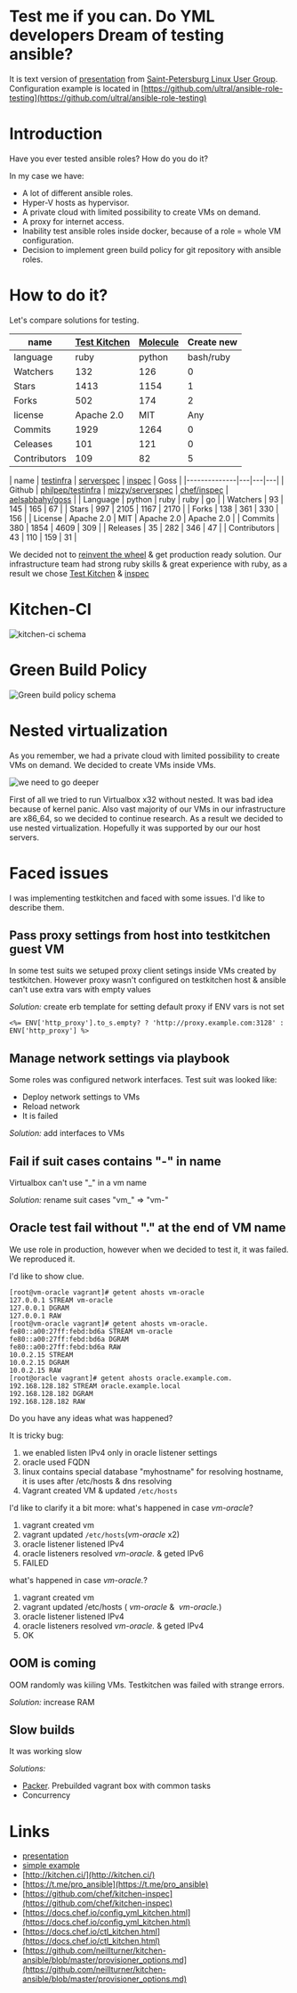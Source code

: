 # Test me if you can. Do YML developers Dream of testing ansible?
It is text version of [presentation](https://cloud.mail.ru/public/2Rc8/EywUuHHp2) from [Saint-Petersburg Linux User Group](http://spblug.org/). Configuration example is located in [https://github.com/ultral/ansible-role-testing](https://github.com/ultral/ansible-role-testing)

# Introduction
Have you ever tested ansible roles? How do you do it? 

In my case we have:
* A lot of different ansible roles.
* Hyper-V hosts as hypervisor.
* A private cloud with limited possibility to create VMs on demand.
* A proxy for internet access.
* Inability test ansible roles inside docker, because of a role = whole VM configuration.
* Decision to implement green build policy for git repository with ansible roles.

# How to do it?

Let's compare solutions for testing.

|name          | [Test Kitchen](https://kitchen.ci/) | [Molecule](https://molecule.readthedocs.io) | Create new |
|--------------|-------------------------------------|---------------------------------------------|------------|
| language     | ruby                                | python                                      | bash/ruby  |
| Watchers     | 132                                 | 126                                         | 0          |
| Stars        | 1413                                | 1154                                        | 1          |
| Forks        | 502                                 | 174                                         | 2          |
| license      | Apache 2.0                          | MIT                                         | Any        |
| Commits      | 1929                                | 1264                                        | 0          |
| Celeases     | 101                                 | 121                                         | 0          |
| Contributors | 109                                 | 82                                          | 5          |

| name         | [testinfra](https://testinfra.readthedocs.io) | [serverspec](https://serverspec.org/) | [inspec](https://www.inspec.io/) | Goss |
|--------------|---|---|---|
| Github       | [philpep/testinfra](https://github.com/philpep/testinfra) | [mizzy/serverspec](https://github.com/mizzy/serverspec) | [chef/inspec](https://github.com/chef/inspec) | [aelsabbahy/goss](https://github.com/aelsabbahy/goss) |
| Language     | python     | ruby | ruby       | go   |
| Watchers     | 93         | 145  | 165        | 67   |
| Stars        | 997        | 2105 | 1167       | 2170 |
| Forks        | 138        | 361  | 330        | 156  |
| License      | Apache 2.0 | MIT  | Apache 2.0 | Apache 2.0 |
| Commits      | 380        | 1854 | 4609       | 309 |
| Releases     | 35         | 282  | 346        | 47 |
| Contributors | 43         | 110  | 159        | 31 |


We decided not to [reinvent the wheel](https://habr.com/post/342216/) & get production ready solution. Our infrastructure team had strong ruby skills & great experience with ruby, as a result we chose [Test Kitchen](https://kitchen.ci/) & [inspec](https://www.inspec.io/)

# Kitchen-CI
![kitchen-ci schema](assets/kitchen-ci-schema.png?raw=true "kitchen-ci schema")

# Green Build Policy
![Green build policy schema](assets/Green-build-policy.png?raw=true "Green build policy schema")

# Nested virtualization
As you remember, we had a private cloud with limited possibility to create VMs on demand. We decided to create VMs inside VMs.

![we need to go deeper](assets/we-need-to-go-deeper.jpeg?raw=true "we need to go deeper")

First of all we tried to run Virtualbox x32 without nested. It was bad idea because of kernel panic. Also vast majority of our VMs in our infrastructure are x86_64, so we decided to continue research. As a result we decided to use nested virtualization. Hopefully it was supported by our our host servers.

# Faced issues
I was implementing testkitchen and faced with some issues. I'd like to describe them. 

## Pass proxy settings from host into testkitchen guest VM

In some test suits we setuped proxy client setings inside VMs created by testkitchen. However proxy wasn't configured on testkitchen host & ansible can't use extra vars with empty values

*Solution:* create erb template for setting default proxy if ENV vars is not set

```
<%= ENV['http_proxy'].to_s.empty? ? 'http://proxy.example.com:3128' : ENV['http_proxy'] %>
```

## Manage network settings via playbook

Some roles was configured network interfaces. Test suit was looked like:
* Deploy network settings to VMs
* Reload network
* It is failed

*Solution:* add interfaces to VMs

## Fail if suit cases contains "-" in name

Virtualbox can't use "_" in a vm name

*Solution:* rename suit cases "vm_" => "vm-"

## Oracle test fail without "." at the end of VM name
We use role in production, however when we decided to test it, it was failed. We reproduced it. 

I'd like to show clue. 

```
[root@vm-oracle vagrant]# getent ahosts vm-oracle
127.0.0.1 STREAM vm-oracle
127.0.0.1 DGRAM
127.0.0.1 RAW
[root@vm-oracle vagrant]# getent ahosts vm-oracle.
fe80::a00:27ff:febd:bd6a STREAM vm-oracle
fe80::a00:27ff:febd:bd6a DGRAM
fe80::a00:27ff:febd:bd6a RAW
10.0.2.15 STREAM
10.0.2.15 DGRAM
10.0.2.15 RAW
[root@oracle vagrant]# getent ahosts oracle.example.com.
192.168.128.182 STREAM oracle.example.local
192.168.128.182 DGRAM
192.168.128.182 RAW
```

Do you have any ideas what was happened? 

It is tricky bug:

1. we enabled listen IPv4 only in oracle listener settings
2. oracle used FQDN
3. linux contains special database "myhostname" for resolving hostname, it is uses after /etc/hosts & dns resolving
4. Vagrant created VM & updated `/etc/hosts`

I'd like to clarify it a bit more:
what's happened in case *vm-oracle*? 
1. vagrant created vm 
2. vagrant updated `/etc/hosts`(*vm-oracle* x2)
3. oracle listener listened IPv4
4. oracle listeners resolved *vm-oracle.* & geted IPv6
5. FAILED

what's happened in case *vm-oracle.*? 
1. vagrant created vm 
2. vagrant updated /etc/hosts ( *vm-oracle* &  *vm-oracle.*)
3. oracle listener listened IPv4
4. oracle listeners resolved *vm-oracle.* & geted IPv4
5. OK

## OOM is coming
OOM randomly was kiiling VMs. Testkitchen was failed with strange errors.

*Solution:*  increase RAM

## Slow builds
It was working slow

*Solutions:*
* [Packer](https://www.packer.io/). Prebuilded vagrant box with common tasks
* Concurrency

# Links
* [presentation](https://cloud.mail.ru/public/2Rc8/EywUuHHp2)
* [simple example](https://github.com/ultral/ansible-role-testing)
* [http://kitchen.ci/](http://kitchen.ci/)
* [https://t.me/pro_ansible](https://t.me/pro_ansible)
* [https://github.com/chef/kitchen-inspec](https://github.com/chef/kitchen-inspec)
* [https://docs.chef.io/config_yml_kitchen.html](https://docs.chef.io/config_yml_kitchen.html)
* [https://docs.chef.io/ctl_kitchen.html](https://docs.chef.io/ctl_kitchen.html)
* [https://github.com/neillturner/kitchen-ansible/blob/master/provisioner_options.md](https://github.com/neillturner/kitchen-ansible/blob/master/provisioner_options.md)




